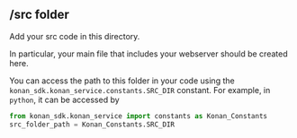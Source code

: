 ## **/src** folder
Add your src code in this directory.

In particular, your main file that includes your webserver should be created here.

You can access the path to this folder in your code using the `konan_sdk.konan_service.constants.SRC_DIR` constant.
For example, in `python`, it can be accessed by 
```python
from konan_sdk.konan_service import constants as Konan_Constants
src_folder_path = Konan_Constants.SRC_DIR
```
